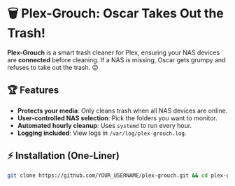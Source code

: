 # 🗑️ Plex-Grouch: Oscar Takes Out the Trash!

**Plex-Grouch** is a smart trash cleaner for Plex, ensuring your NAS devices are **connected** before cleaning. If a NAS is missing, Oscar gets grumpy and refuses to take out the trash. 😡

## 🏆 Features
- **Protects your media**: Only cleans trash when all NAS devices are online.
- **User-controlled NAS selection**: Pick the folders you want to monitor.
- **Automated hourly cleanup**: Uses `systemd` to run every hour.
- **Logging included**: View logs in `/var/log/plex-grouch.log`.

## ⚡ Installation (One-Liner)
```bash
git clone https://github.com/YOUR_USERNAME/plex-grouch.git && cd plex-grouch && sudo ./install.sh
